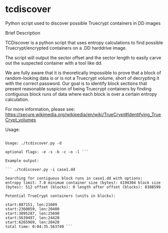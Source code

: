 # tcdiscover
Python script used to discover possible Truecrypt containers in DD images

Brief Description

TCDiscover is a python script that uses entropy calculations to find possible Truecrypt/encrypted containers on a .DD harddrive image.

The script will output the sector offset and the sector length to easily carve out the suspected container with a tool like dd.

We are fully aware that it is theoretically impossible to prove that a block of random-looking data is or is not a Truecrypt volume, short of decrypting it with the correct password. Our goal is to identify block sections that present reasonable suspicion of being Truecrypt containers by finding contiguous block runs of data where each block is over a certain entropy calculation.

For more information, please see: https://secure.wikimedia.org/wikipedia/en/wiki/TrueCrypt#Identifying_TrueCrypt_volumes

Usage:

``` Usage: ./tcdiscover.py -i

Usage: ./tcdiscover.py -d

optional flags: -e -s -b -c -o -l ```

Example output:

``` ./tcdiscover.py -i case1.dd

Searching for contiguous block runs in case1.dd with options: 
entropy limit: 7.0 minimum container size (bytes): 4194304 block size (bytes): 512 offset (blocks): 0 length after offset (blocks): 8388599

Potential TrueCrypt containers (units in blocks):

start:887151, len:21609
start:2360059, len:20400
start:3095287, len:25690
start:5639497, len:24420
start:6265969, len:20420
total time: 0:04:35.563749 ```
